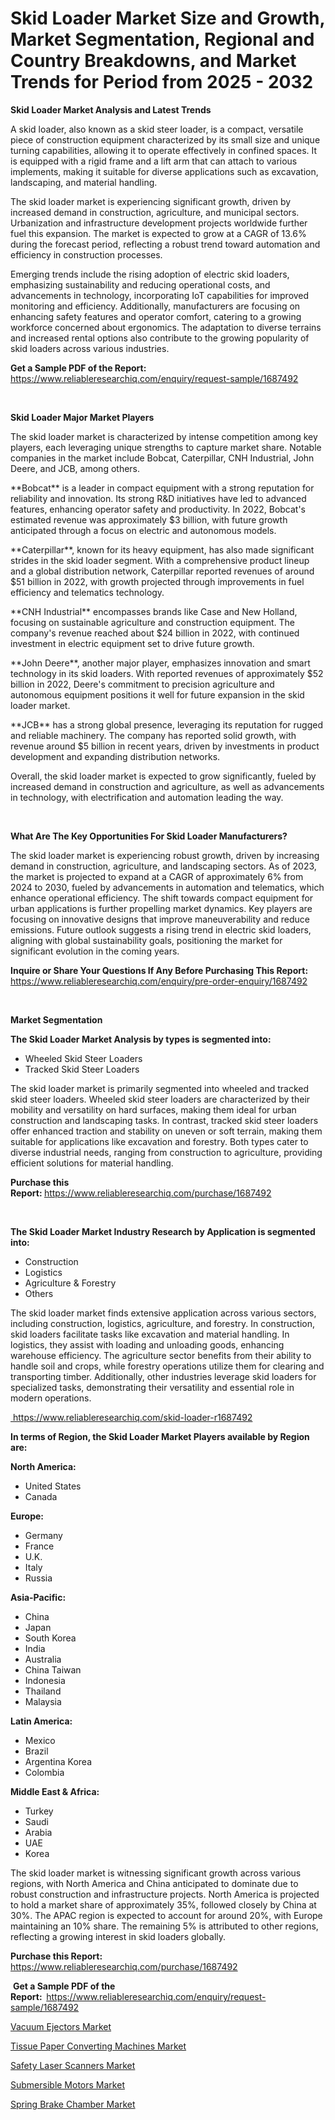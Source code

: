 <p><h1>Skid Loader Market Size and Growth, Market Segmentation, Regional and Country Breakdowns, and Market Trends for Period from 2025 -  2032</h1></p><p><strong>Skid Loader Market Analysis and Latest Trends</strong></p>
<p><p>A skid loader, also known as a skid steer loader, is a compact, versatile piece of construction equipment characterized by its small size and unique turning capabilities, allowing it to operate effectively in confined spaces. It is equipped with a rigid frame and a lift arm that can attach to various implements, making it suitable for diverse applications such as excavation, landscaping, and material handling.</p><p>The skid loader market is experiencing significant growth, driven by increased demand in construction, agriculture, and municipal sectors. Urbanization and infrastructure development projects worldwide further fuel this expansion. The market is expected to grow at a CAGR of 13.6% during the forecast period, reflecting a robust trend toward automation and efficiency in construction processes. </p><p>Emerging trends include the rising adoption of electric skid loaders, emphasizing sustainability and reducing operational costs, and advancements in technology, incorporating IoT capabilities for improved monitoring and efficiency. Additionally, manufacturers are focusing on enhancing safety features and operator comfort, catering to a growing workforce concerned about ergonomics. The adaptation to diverse terrains and increased rental options also contribute to the growing popularity of skid loaders across various industries.</p></p>
<p><strong>Get a Sample PDF of the Report:&nbsp;</strong> <a href="https://www.reliableresearchiq.com/enquiry/request-sample/1687492?utm_campaign=1144&utm_medium=2&utm_source=Github&utm_content=ia&utm_term=10042025&utm_id=skid-loader">https://www.reliableresearchiq.com/enquiry/request-sample/1687492</a></p>
<p>&nbsp;</p>
<p><strong>Skid Loader Major Market Players</strong></p>
<p><p>The skid loader market is characterized by intense competition among key players, each leveraging unique strengths to capture market share. Notable companies in the market include Bobcat, Caterpillar, CNH Industrial, John Deere, and JCB, among others.</p><p>**Bobcat** is a leader in compact equipment with a strong reputation for reliability and innovation. Its strong R&D initiatives have led to advanced features, enhancing operator safety and productivity. In 2022, Bobcat's estimated revenue was approximately $3 billion, with future growth anticipated through a focus on electric and autonomous models.</p><p>**Caterpillar**, known for its heavy equipment, has also made significant strides in the skid loader segment. With a comprehensive product lineup and a global distribution network, Caterpillar reported revenues of around $51 billion in 2022, with growth projected through improvements in fuel efficiency and telematics technology.</p><p>**CNH Industrial** encompasses brands like Case and New Holland, focusing on sustainable agriculture and construction equipment. The company's revenue reached about $24 billion in 2022, with continued investment in electric equipment set to drive future growth.</p><p>**John Deere**, another major player, emphasizes innovation and smart technology in its skid loaders. With reported revenues of approximately $52 billion in 2022, Deere's commitment to precision agriculture and autonomous equipment positions it well for future expansion in the skid loader market.</p><p>**JCB** has a strong global presence, leveraging its reputation for rugged and reliable machinery. The company has reported solid growth, with revenue around $5 billion in recent years, driven by investments in product development and expanding distribution networks.</p><p>Overall, the skid loader market is expected to grow significantly, fueled by increased demand in construction and agriculture, as well as advancements in technology, with electrification and automation leading the way.</p></p>
<p>&nbsp;</p>
<p><strong>What Are The Key Opportunities For Skid Loader Manufacturers?</strong></p>
<p><p>The skid loader market is experiencing robust growth, driven by increasing demand in construction, agriculture, and landscaping sectors. As of 2023, the market is projected to expand at a CAGR of approximately 6% from 2024 to 2030, fueled by advancements in automation and telematics, which enhance operational efficiency. The shift towards compact equipment for urban applications is further propelling market dynamics. Key players are focusing on innovative designs that improve maneuverability and reduce emissions. Future outlook suggests a rising trend in electric skid loaders, aligning with global sustainability goals, positioning the market for significant evolution in the coming years.</p></p>
<p><strong>Inquire or Share Your Questions If Any Before Purchasing This Report:</strong> <a href="https://www.reliableresearchiq.com/enquiry/pre-order-enquiry/1687492?utm_campaign=1144&utm_medium=2&utm_source=Github&utm_content=ia&utm_term=10042025&utm_id=skid-loader">https://www.reliableresearchiq.com/enquiry/pre-order-enquiry/1687492</a></p>
<p>&nbsp;</p>
<p><strong>Market Segmentation</strong></p>
<p><strong>The Skid Loader Market Analysis by types is segmented into:</strong></p>
<p><ul><li>Wheeled Skid Steer Loaders</li><li>Tracked Skid Steer Loaders</li></ul></p>
<p><p>The skid loader market is primarily segmented into wheeled and tracked skid steer loaders. Wheeled skid steer loaders are characterized by their mobility and versatility on hard surfaces, making them ideal for urban construction and landscaping tasks. In contrast, tracked skid steer loaders offer enhanced traction and stability on uneven or soft terrain, making them suitable for applications like excavation and forestry. Both types cater to diverse industrial needs, ranging from construction to agriculture, providing efficient solutions for material handling.</p></p>
<p><strong>Purchase this Report:&nbsp;</strong><a href="https://www.reliableresearchiq.com/purchase/1687492?utm_campaign=1144&utm_medium=2&utm_source=Github&utm_content=ia&utm_term=10042025&utm_id=skid-loader">https://www.reliableresearchiq.com/purchase/1687492</a></p>
<p>&nbsp;</p>
<p><strong>The Skid Loader Market Industry Research by Application is segmented into:</strong></p>
<p><ul><li>Construction</li><li>Logistics</li><li>Agriculture & Forestry</li><li>Others</li></ul></p>
<p><p>The skid loader market finds extensive application across various sectors, including construction, logistics, agriculture, and forestry. In construction, skid loaders facilitate tasks like excavation and material handling. In logistics, they assist with loading and unloading goods, enhancing warehouse efficiency. The agriculture sector benefits from their ability to handle soil and crops, while forestry operations utilize them for clearing and transporting timber. Additionally, other industries leverage skid loaders for specialized tasks, demonstrating their versatility and essential role in modern operations.</p></p>
<p><a href="https://www.reliableresearchiq.com/skid-loader-r1687492?utm_campaign=1144&utm_medium=2&utm_source=Github&utm_content=ia&utm_term=10042025&utm_id=skid-loader">&nbsp;https://www.reliableresearchiq.com/skid-loader-r1687492</a></p>
<p><strong>In terms of Region, the Skid Loader Market Players available by Region are:</strong></p>
<p>
    <p> <strong> North America: </strong>
        <ul>
            <li>United States</li>
            <li>Canada</li>
        </ul>
        </p> 
    <p> <strong> Europe: </strong>
        <ul>
            <li>Germany</li>
            <li>France</li>
            <li>U.K.</li>
            <li>Italy</li>
            <li>Russia</li>
        </ul>
        </p> 
    <p> <strong> Asia-Pacific: </strong>
        <ul>
            <li>China</li>
            <li>Japan</li>
            <li>South Korea</li>
            <li>India</li>
            <li>Australia</li>
            <li>China Taiwan</li>
            <li>Indonesia</li>
            <li>Thailand</li>
            <li>Malaysia</li>
        </ul>
        </p> 
    <p> <strong> Latin America: </strong>
        <ul>
            <li>Mexico</li>
            <li>Brazil</li>
            <li>Argentina Korea</li>
            <li>Colombia</li>
        </ul>
        </p> 
    <p> <strong> Middle East & Africa: </strong>
        <ul>
            <li>Turkey</li>
            <li>Saudi</li>
            <li>Arabia</li>
            <li>UAE</li>
            <li>Korea</li>
        </ul>
    </p>
    </p>
<p><p>The skid loader market is witnessing significant growth across various regions, with North America and China anticipated to dominate due to robust construction and infrastructure projects. North America is projected to hold a market share of approximately 35%, followed closely by China at 30%. The APAC region is expected to account for around 20%, with Europe maintaining an 10% share. The remaining 5% is attributed to other regions, reflecting a growing interest in skid loaders globally.</p></p>
<p><strong>Purchase this Report: </strong><a href="https://www.reliableresearchiq.com/purchase/1687492?utm_campaign=1144&utm_medium=2&utm_source=Github&utm_content=ia&utm_term=10042025&utm_id=skid-loader">https://www.reliableresearchiq.com/purchase/1687492</a></p>
<p>&nbsp;<strong>Get a Sample PDF of the Report:&nbsp;&nbsp;</strong><a href="https://www.reliableresearchiq.com/enquiry/request-sample/1687492?utm_campaign=1144&utm_medium=2&utm_source=Github&utm_content=ia&utm_term=10042025&utm_id=skid-loader">https://www.reliableresearchiq.com/enquiry/request-sample/1687492</a></p>
<p><strong></strong></p>
<p><p><a href="https://github.com/jemmysolin5k/Market-Research-Report-List-1/blob/main/vacuum-ejectors-market.md?utm_campaign=1144&utm_medium=2&utm_source=Github&utm_content=ia&utm_term=10042025&utm_id=skid-loader">Vacuum Ejectors Market</a></p><p><a href="https://github.com/rubiogruis0p/Market-Research-Report-List-1/blob/main/tissue-paper-converting-machines-market.md?utm_campaign=1144&utm_medium=2&utm_source=Github&utm_content=ia&utm_term=10042025&utm_id=skid-loader">Tissue Paper Converting Machines Market</a></p><p><a href="https://github.com/sokurgleyde/Market-Research-Report-List-1/blob/main/safety-laser-scanners-market.md?utm_campaign=1144&utm_medium=2&utm_source=Github&utm_content=ia&utm_term=10042025&utm_id=skid-loader">Safety Laser Scanners Market</a></p><p><a href="https://github.com/kaniselway4c/Market-Research-Report-List-1/blob/main/submersible-motors-market.md?utm_campaign=1144&utm_medium=2&utm_source=Github&utm_content=ia&utm_term=10042025&utm_id=skid-loader">Submersible Motors Market</a></p><p><a href="https://github.com/chlihakwatsi/Market-Research-Report-List-1/blob/main/spring-brake-chamber-market.md?utm_campaign=1144&utm_medium=2&utm_source=Github&utm_content=ia&utm_term=10042025&utm_id=skid-loader">Spring Brake Chamber Market</a></p></p>